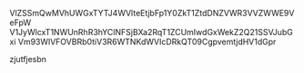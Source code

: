 VlZSSmQwMVhUWGxTYTJ4WVlteEtjbFp1Y0ZkT1ZtdDNZVWR3VVZWWE9VeFpW
V1JyWlcxT1NWUnRhR3hYClNFSjBXa2RqT1ZCUmIwdGxWekZ2Q21SSVJubGxi
Vm93WlVFOVBRb0tiV3R6WTNKdWVIcDRkQT09CgpvemtjdHV1dGpr

zjutfjesbn